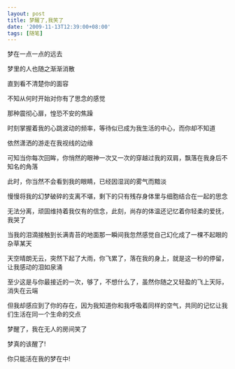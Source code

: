 ```yaml
---
layout: post
title: 梦醒了,我笑了
date: '2009-11-13T12:39:00+08:00'
tags: [随笔]
---
```


梦在一点一点的远去

梦里的人也随之渐渐消散

直到看不清楚你的面容

不知从何时开始对你有了思念的感觉

那种震彻心扉，惶恐不安的焦躁

时刻掌握着我的心跳波动的频率，等待似已成为我生活的中心，而你却不知道

依然潇洒的游走在我视线的边缘

可知当你每次回眸，你悄然的眼神一次又一次的穿越过我的双肩，飘落在我身后不知名的角落

此时，你当然不会看到我的眼睛，已经因湿润的雾气而黯淡

慢慢将我的幻梦破碎的支离不堪，剩下的只有残存身体里与细胞结合在一起的思念

无法分离，顽固维持着我仅有的信念，此刻，尚存的体温还记忆着你轻柔的爱抚，我哭了

当我的泪滴接触到长满青苔的地面那一瞬间我忽然感觉自己幻化成了一棵不起眼的杂草某天

天空晴朗无云，突然下起了大雨，你飞累了，落在我的身上，就是这一秒的停留，让我感动的泪如泉涌

至少这是与你最接近的一次，够了，不想什么了，虽然你随之又轻盈的飞上天际，消失在云端

但我却感应到了你的存在，因为我知道你和我呼吸着同样的空气，共同的记忆让我们生活在同一个生命的交点

梦醒了，我在无人的房间笑了

梦真的该醒了!

你只能活在我的梦在中!
